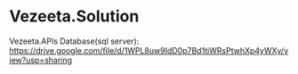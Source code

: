 # Vezeeta.Solution
Vezeeta.APIs Database(sql server): https://drive.google.com/file/d/1WPL8uw9IdD0p7Bd1tiWRsPtwhXp4yWXy/view?usp=sharing
